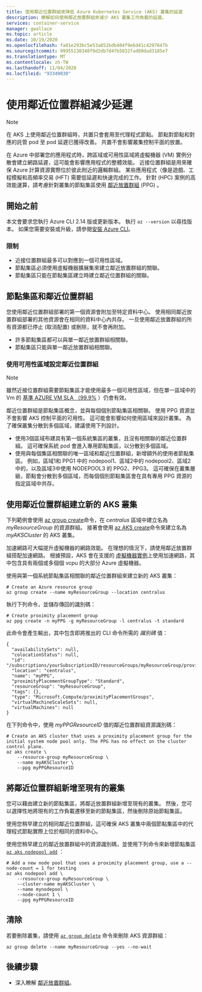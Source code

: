 ```yaml
---
title: 使用鄰近位置群組來降低 Azure Kubernetes Service (AKS) 叢集的延遲
description: 瞭解如何使用鄰近放置群組來減少 AKS 叢集工作負載的延遲。
services: container-service
manager: gwallace
ms.topic: article
ms.date: 10/19/2020
ms.openlocfilehash: fa81e293bc5e53a852bdb404f9e6d41c4297647b
ms.sourcegitcommit: 99955130348f9d2db7d4fb5032fad89dad3185e7
ms.translationtype: MT
ms.contentlocale: zh-TW
ms.lasthandoff: 11/04/2020
ms.locfileid: "93349030"
---
```

# <a name="reduce-latency-with-proximity-placement-groups"></a>使用鄰近位置群組減少延遲

> [!Note]
> 在 AKS 上使用鄰近位置群組時，共置只會套用至代理程式節點。 節點對節點和對應的託管 pod 至 pod 延遲已獲得改善。 共置不會影響叢集控制平面的放置。

在 Azure 中部署您的應用程式時，跨區域或可用性區域將虛擬機器 (VM) 實例分散會建立網路延遲，這可能會影響應用程式的整體效能。 近接位置群組是用來確保 Azure 計算資源實際位於彼此附近的邏輯群組。 某些應用程式（像是遊戲、工程模擬和高頻率交易 (HFT) 需要低延遲和快速完成的工作。 針對 (HPC) 案例的高效能運算，請考慮針對叢集的節點集區使用 [鄰近放置群組](../virtual-machines/linux/co-location.md#proximity-placement-groups) (PPG) 。

## <a name="before-you-begin"></a>開始之前

本文會要求您執行 Azure CLI 2.14 版或更新版本。 執行 `az --version` 以尋找版本。 如果您需要安裝或升級，請參閱[安裝 Azure CLI][azure-cli-install]。

### <a name="limitations"></a>限制

* 近接位置群組最多可以對應到一個可用性區域。
* 節點集區必須使用虛擬機器擴展集來建立鄰近放置群組的關聯。
* 節點集區只能在節點集區建立時建立鄰近位置群組的關聯。

## <a name="node-pools-and-proximity-placement-groups"></a>節點集區和鄰近位置群組

您使用鄰近位置群組部署的第一個資源會附加至特定資料中心。 使用相同鄰近放置群組部署的其他資源會在相同的資料中心內共存。 一旦使用鄰近放置群組的所有資源都已停止 (取消配置) 或刪除，就不會再附加。

* 許多節點集區都可以與單一鄰近放置群組相關聯。
* 節點集區只能與單一鄰近放置群組相關聯。

### <a name="configure-proximity-placement-groups-with-availability-zones"></a>使用可用性區域設定鄰近位置群組

> [!NOTE]
> 雖然近接位置群組需要節點集區才能使用最多一個可用性區域，但在單一區域中的 Vm 的 [基準 AZURE VM SLA （99.9%](https://azure.microsoft.com/support/legal/sla/virtual-machines/v1_9/) ）仍會有效。

鄰近位置群組是節點集區概念，並與每個個別節點集區相關聯。 使用 PPG 資源並不會影響 AKS 控制平面的可用性。 這可能會影響如何使用區域來設計叢集。 為了確保叢集分散到多個區域，建議使用下列設計。

* 使用3個區域布建具有第一個系統集區的叢集，且沒有相關聯的鄰近位置群組。 這可確保系統 pod 會進入專用節點集區，以分散到多個區域。
* 使用與每個集區相關聯的唯一區域和鄰近位置群組，新增額外的使用者節點集區。 例如，區域1和 PPG1 中的 nodepool1、區域2中的 nodepool2、區域2中的，以及區域3中使用 NODEPOOL3 的 PPG2、PPG3。 這可確保在叢集層級，節點會分散到多個區域，而每個個別節點集區會在具有專用 PPG 資源的指定區域中共存。

## <a name="create-a-new-aks-cluster-with-a-proximity-placement-group"></a>使用鄰近位置群組建立新的 AKS 叢集

下列範例會使用 [az group create][az-group-create]命令，在 *centralus* 區域中建立名為 *myResourceGroup* 的資源群組。 接著會使用 [az AKS create][az-aks-create]命令來建立名為 *myAKSCluster* 的 AKS 叢集。

加速網路可大幅提升虛擬機器的網路效能。 在理想的情況下，請使用鄰近放置群組搭配加速網路。 根據預設，AKS 會在支援的 [虛擬機器實例](../virtual-network/create-vm-accelerated-networking-cli.md?toc=/azure/virtual-machines/linux/toc.json#limitations-and-constraints)上使用加速網路，其中包含具有兩個或多個個 vcpu 的大部分 Azure 虛擬機器。

使用與第一個系統節點集區相關聯的鄰近位置群組來建立新的 AKS 叢集：

```azurecli-interactive
# Create an Azure resource group
az group create --name myResourceGroup --location centralus
```
執行下列命令，並儲存傳回的識別碼：

```azurecli-interactive
# Create proximity placement group
az ppg create -n myPPG -g myResourceGroup -l centralus -t standard
```

此命令會產生輸出，其中包含即將推出的 CLI 命令所需的 *識別碼* 值：

```output
{
  "availabilitySets": null,
  "colocationStatus": null,
  "id": "/subscriptions/yourSubscriptionID/resourceGroups/myResourceGroup/providers/Microsoft.Compute/proximityPlacementGroups/myPPG",
  "location": "centralus",
  "name": "myPPG",
  "proximityPlacementGroupType": "Standard",
  "resourceGroup": "myResourceGroup",
  "tags": {},
  "type": "Microsoft.Compute/proximityPlacementGroups",
  "virtualMachineScaleSets": null,
  "virtualMachines": null
}
```

在下列命令中，使用 *myPPGResourceID* 值的鄰近位置群組資源識別碼：

```azurecli-interactive
# Create an AKS cluster that uses a proximity placement group for the initial system node pool only. The PPG has no effect on the cluster control plane.
az aks create \
    --resource-group myResourceGroup \
    --name myAKSCluster \
    --ppg myPPGResourceID
```

## <a name="add-a-proximity-placement-group-to-an-existing-cluster"></a>將鄰近位置群組新增至現有的叢集

您可以藉由建立新的節點集區，將鄰近放置群組新增至現有的叢集。 然後，您可以選擇性地將現有的工作負載遷移至新的節點集區，然後刪除原始節點集區。

使用您稍早建立的相同鄰近位置群組，這可確保 AKS 叢集中兩個節點集區中的代理程式節點實際上位於相同的資料中心。

使用您稍早建立的鄰近放置群組中的資源識別碼，並使用下列命令來新增節點集區 [`az aks nodepool add`][az-aks-nodepool-add] ：

```azurecli-interactive
# Add a new node pool that uses a proximity placement group, use a --node-count = 1 for testing
az aks nodepool add \
    --resource-group myResourceGroup \
    --cluster-name myAKSCluster \
    --name mynodepool \
    --node-count 1 \
    --ppg myPPGResourceID
```

## <a name="clean-up"></a>清除

若要刪除叢集，請使用 [`az group delete`][az-group-delete] 命令來刪除 AKS 資源群組：

```azurecli-interactive
az group delete --name myResourceGroup --yes --no-wait
```

## <a name="next-steps"></a>後續步驟

* 深入瞭解 [鄰近放置群組][proximity-placement-groups]。

<!-- LINKS - Internal -->
[azure-ad-rbac]: azure-ad-rbac.md
[aks-tutorial-prepare-app]: ./tutorial-kubernetes-prepare-app.md
[azure-cli-install]: /cli/azure/install-azure-cli
[az-aks-get-upgrades]: /cli/azure/aks#az-aks-get-upgrades
[az-aks-upgrade]: /cli/azure/aks#az-aks-upgrade
[az-aks-show]: /cli/azure/aks#az-aks-show
[nodepool-upgrade]: use-multiple-node-pools.md#upgrade-a-node-pool
[az-extension-add]: /cli/azure/extension#az-extension-add
[az-extension-update]: /cli/azure/extension#az-extension-update
[proximity-placement-groups]: ../virtual-machines/linux/co-location.md#proximity-placement-groups
[az-aks-create]: /cli/azure/aks#az-aks-create
[system-pool]: ./use-system-pools.md
[az-aks-nodepool-add]: /cli/azure/aks/nodepool?view=azure-cli-latest#az-aks-nodepool-add
[az-aks-create]: /cli/azure/aks#az-aks-create
[az-group-create]: /cli/azure/group#az-group-create
[az-group-delete]: /cli/azure/group#az-group-delete
